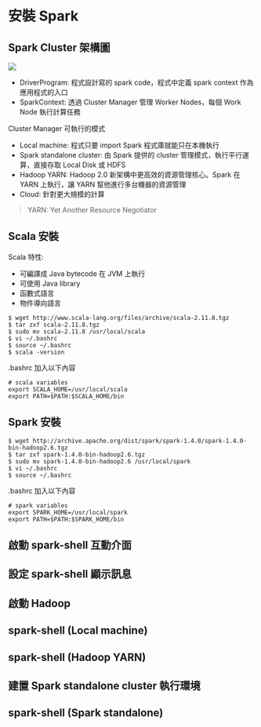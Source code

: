# 安裝 Spark

## Spark Cluster 架構圖

![](http://spark.apache.org/docs/latest/img/cluster-overview.png)

- DriverProgram: 程式設計寫的 spark code，程式中定義 spark context 作為應用程式的入口
- SparkContext: 透過 Cluster Manager 管理 Worker Nodes，每個 Work Node 執行計算任務

Cluster Manager 可執行的模式
- Local machine: 程式只要 import Spark 程式庫就能只在本機執行
- Spark standalone cluster: 由 Spark 提供的 cluster 管理模式，執行平行運算，直接存取 Local Disk 或 HDFS
- Hadoop YARN: Hadoop 2.0 新架構中更高效的資源管理核心。Spark 在 YARN 上執行，讓 YARN 幫他進行多台機器的資源管理
- Cloud: 針對更大規模的計算

> YARN: Yet Another Resource Negotiator

## Scala 安裝

Scala 特性:
- 可編譯成 Java bytecode 在 JVM 上執行
- 可使用 Java library
- 函數式語言
- 物件導向語言

```shell
$ wget http://www.scala-lang.org/files/archive/scala-2.11.8.tgz
$ tar zxf scala-2.11.8.tgz
$ sudo mv scala-2.11.8 /usr/local/scala
$ vi ~/.bashrc
$ source ~/.bashrc
$ scala -version
```

.bashrc 加入以下內容
```
# scala variables
export SCALA_HOME=/usr/local/scala
export PATH=$PATH:$SCALA_HOME/bin
```

## Spark 安裝
```shell
$ wget http://archive.apache.org/dist/spark/spark-1.4.0/spark-1.4.0-bin-hadoop2.6.tgz
$ tar zxf spark-1.4.0-bin-hadoop2.6.tgz
$ sudo mv spark-1.4.0-bin-hadoop2.6 /usr/local/spark
$ vi ~/.bashrc
$ source ~/.bashrc
```

.bashrc 加入以下內容
```
# spark variables
export SPARK_HOME=/usr/local/spark
export PATH=$PATH:$SPARK_HOME/bin
```

## 啟動 spark-shell 互動介面

## 設定 spark-shell 顯示訊息

## 啟動 Hadoop

## spark-shell (Local machine)

## spark-shell (Hadoop YARN)

## 建置 Spark standalone cluster 執行環境

## spark-shell (Spark standalone)
